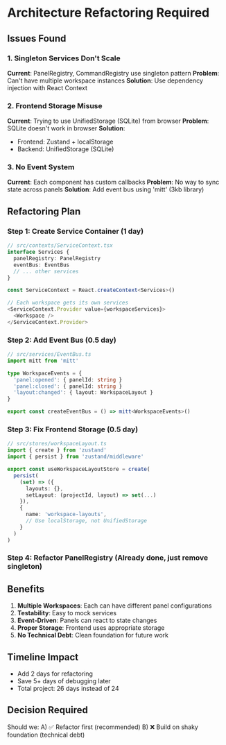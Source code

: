 # Architecture Refactoring Required

## Issues Found

### 1. Singleton Services Don't Scale
**Current**: PanelRegistry, CommandRegistry use singleton pattern
**Problem**: Can't have multiple workspace instances
**Solution**: Use dependency injection with React Context

### 2. Frontend Storage Misuse
**Current**: Trying to use UnifiedStorage (SQLite) from browser
**Problem**: SQLite doesn't work in browser
**Solution**: 
- Frontend: Zustand + localStorage
- Backend: UnifiedStorage (SQLite)

### 3. No Event System
**Current**: Each component has custom callbacks
**Problem**: No way to sync state across panels
**Solution**: Add event bus using 'mitt' (3kb library)

## Refactoring Plan

### Step 1: Create Service Container (1 day)
```typescript
// src/contexts/ServiceContext.tsx
interface Services {
  panelRegistry: PanelRegistry
  eventBus: EventBus
  // ... other services
}

const ServiceContext = React.createContext<Services>()

// Each workspace gets its own services
<ServiceContext.Provider value={workspaceServices}>
  <Workspace />
</ServiceContext.Provider>
```

### Step 2: Add Event Bus (0.5 day)
```typescript
// src/services/EventBus.ts
import mitt from 'mitt'

type WorkspaceEvents = {
  'panel:opened': { panelId: string }
  'panel:closed': { panelId: string }
  'layout:changed': { layout: WorkspaceLayout }
}

export const createEventBus = () => mitt<WorkspaceEvents>()
```

### Step 3: Fix Frontend Storage (0.5 day)
```typescript
// src/stores/workspaceLayout.ts
import { create } from 'zustand'
import { persist } from 'zustand/middleware'

export const useWorkspaceLayoutStore = create(
  persist(
    (set) => ({
      layouts: {},
      setLayout: (projectId, layout) => set(...)
    }),
    {
      name: 'workspace-layouts',
      // Use localStorage, not UnifiedStorage
    }
  )
)
```

### Step 4: Refactor PanelRegistry (Already done, just remove singleton)

## Benefits

1. **Multiple Workspaces**: Each can have different panel configurations
2. **Testability**: Easy to mock services
3. **Event-Driven**: Panels can react to state changes
4. **Proper Storage**: Frontend uses appropriate storage
5. **No Technical Debt**: Clean foundation for future work

## Timeline Impact

- Add 2 days for refactoring
- Save 5+ days of debugging later
- Total project: 26 days instead of 24

## Decision Required

Should we:
A) ✅ Refactor first (recommended)
B) ❌ Build on shaky foundation (technical debt)